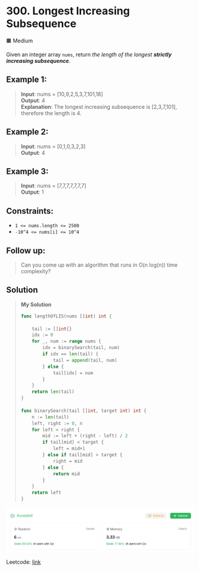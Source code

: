 # 300. Longest Increasing Subsequence
🟧 Medium

Given an integer array `nums`, return *the length of the longest **strictly increasing 
subsequence***.

## Example 1:
> **Input**: nums = [10,9,2,5,3,7,101,18] \
> **Output**: 4 \
> **Explanation**: The longest increasing subsequence is [2,3,7,101], therefore the length is 4.

## Example 2:
> **Input**: nums = [0,1,0,3,2,3] \
> **Output**: 4 
## Example 3:
> **Input**: nums = [7,7,7,7,7,7,7] \
> **Output**: 1

## Constraints:
* `1 <= nums.length <= 2500`
* `-10^4 <= nums[i] <= 10^4`

## Follow up:
> Can you come up with an algorithm that runs in O(n log(n)) time complexity?

## Solution
> **My Solution**
> ```go
> func lengthOfLIS(nums []int) int {
>
>     tail := []int{}
>     idx := 0
>     for _, num := range nums {
>         idx = binarySearch(tail, num)
>         if idx == len(tail) {
>             tail = append(tail, num)
>         } else {
>             tail[idx] = num
>         }
>     }
>     return len(tail)
> }
> 
> func binarySearch(tail []int, target int) int {
>     n := len(tail)
>     left, right := 0, n
>     for left < right {
>         mid := left + (right - left) / 2
>         if tail[mid] < target {
>             left = mid+1
>         } else if tail[mid] > target {
>             right = mid
>         } else {
>             return mid
>         }
>     }
>     return left
> }
> ```

![result](300.png)

Leetcode: [link](https://leetcode.com/problems/longest-increasing-subsequence/description/)